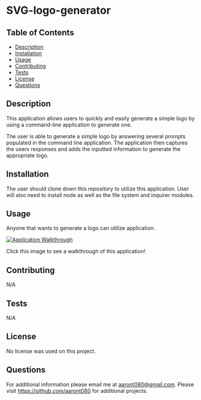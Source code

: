# SVG-logo-generator

## Table of Contents

  * [Description](#description)
  * [Installation](#installation)
  * [Usage](#usage)
  * [Contributing](#contributing)
  * [Tests](#tests)
  * [License](#license)
  * [Questions](#questions)

## Description

This application allows users to quickly and easily generate a simple logo by using a command-line application to generate one. 

The user is able to generate a simple logo by answering several prompts populated in the command line application. The application then captures the users responses and adds the inputted information to generate the appropriate logo.

## Installation

The user should clone down this repository to utilize this application. User will also need to install node as well as the file system and inquirer modules.

## Usage
Anyone that wants to generate a logo can utilize application.

[![Application Walkthrough](https://img.youtube.com/vi/u4Drk7SnhYE/maxresdefault.jpg)](https://www.youtube.com/watch?v=u4Drk7SnhYE)

Click this image to see a walkthrough of this application!

## Contributing
N/A

## Tests
N/A

## License

No license was used on this project.

## Questions
For additional information please email me at aaront080@gmail.com. Please visit https://github.com/aaront080 for additional projects.